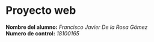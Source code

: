 # Proyecto web
**Nombre del alumno:** *Francisco Javier De la Rosa Gómez*  
**Numero de control:** *18100165*  